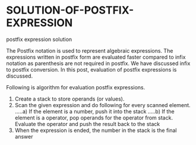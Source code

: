 # SOLUTION-OF-POSTFIX-EXPRESSION
postfix expression solution


The Postfix notation is used to represent algebraic expressions. 
The expressions written in postfix form are evaluated faster compared to infix notation as parenthesis are not required in postfix. 
We have discussed infix to postfix conversion. In this post, evaluation of postfix expressions is discussed.

Following is algorithm for evaluation postfix expressions.
1) Create a stack to store operands (or values).
2) Scan the given expression and do following for every scanned element.
…..a) If the element is a number, push it into the stack
…..b) If the element is a operator, pop operands for the operator from stack. Evaluate the operator and push the result back to the stack
3) When the expression is ended, the number in the stack is the final answer
